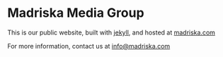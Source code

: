# Madriska Media Group

This is our public website, built with [jekyll](https://github.com/mojombo/jekyll), and hosted at [madriska.com](http://www.madriska.com)

For more information, contact us at <info@madriska.com>

